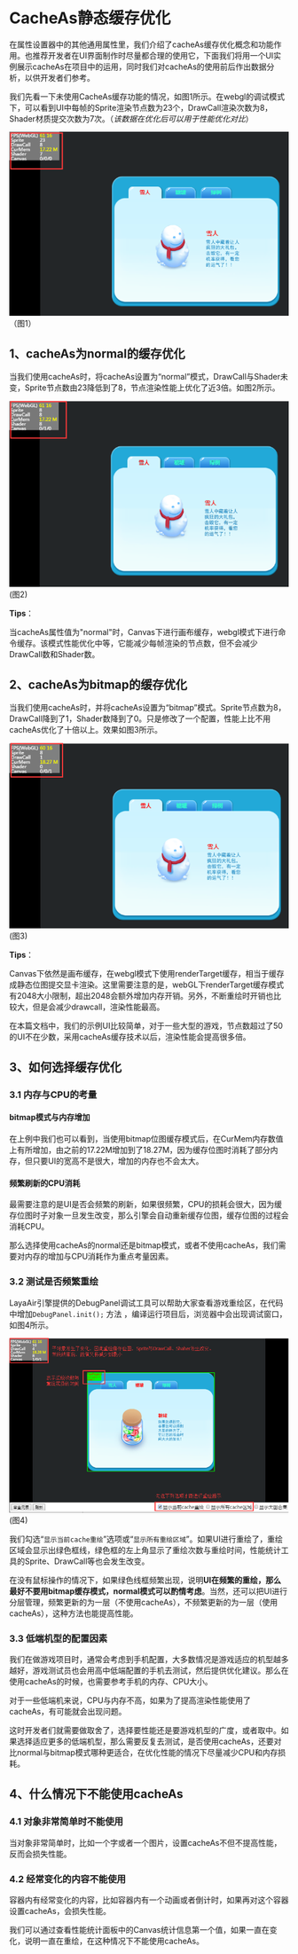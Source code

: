 # CacheAs静态缓存优化

​        在属性设置器中的其他通用属性里，我们介绍了cacheAs缓存优化概念和功能作用。也推荐开发者在UI界面制作时尽量都合理的使用它，下面我们将用一个UI实例展示cacheAs在项目中的运用，同时我们对cacheAs的使用前后作出数据分析，以供开发者们参考。

​	我们先看一下未使用CacheAs缓存功能的情况，如图1所示。在webgl的调试模式下，可以看到UI中每帧的Sprite渲染节点数为23个，DrawCall渲染次数为8，Shader材质提交次数为7次。（*该数据在优化后可以用于性能优化对比*）

 ![imgage](img/1.png)<br/>
（图1）



## 1、cacheAs为normal的缓存优化 

当我们使用cacheAs时，将cacheAs设置为“normal”模式，DrawCall与Shader未变，Sprite节点数由23降低到了8，节点渲染性能上优化了近3倍。如图2所示。

![图2](img/2.png) <br /> (图2)

**Tips**：

当cacheAs属性值为"normal"时，Canvas下进行画布缓存，webgl模式下进行命令缓存。该模式性能优化中等，它能减少每帧渲染的节点数，但不会减少DrawCall数和Shader数。





## 2、cacheAs为bitmap的缓存优化 

当我们使用cacheAs时，并将cacheAs设置为“bitmap”模式。Sprite节点数为8，DrawCall降到了1，Shader数降到了0。只是修改了一个配置，性能上比不用cacheAs优化了十倍以上。效果如图3所示。

![图3](img/3.png) <br /> (图3)

**Tips**：

Canvas下依然是画布缓存，在webgl模式下使用renderTarget缓存，相当于缓存成静态位图提交显卡渲染。这里需要注意的是，webGL下renderTarget缓存模式有2048大小限制，超出2048会额外增加内存开销。另外，不断重绘时开销也比较大，但是会减少drawcall，渲染性能最高。 

在本篇文档中，我们的示例UI比较简单，对于一些大型的游戏，节点数超过了50的UI不在少数，采用cacheAs缓存技术以后，渲染性能会提高很多倍。





## 3、如何选择缓存优化

### 3.1 内存与CPU的考量

#### bitmap模式与内存增加

在上例中我们也可以看到，当使用bitmap位图缓存模式后，在CurMem内存数值上有所增加，由之前的17.22M增加到了18.27M，因为缓存位图时消耗了部分内存，但只要UI的宽高不是很大，增加的内存也不会太大。

#### 频繁刷新的CPU消耗

最需要注意的是UI是否会频繁的刷新，如果很频繁，CPU的损耗会很大，因为缓存位图时子对象一旦发生改变，那么引擎会自动重新缓存位图，缓存位图的过程会消耗CPU。

那么选择使用cacheAs的normal还是bitmap模式，或者不使用cacheAs，我们需要对内存的增加与CPU消耗作为重点考量因素。



### 3.2 测试是否频繁重绘

LayaAir引擎提供的DebugPanel调试工具可以帮助大家查看游戏重绘区，在代码中增加`DebugPanel.init();` 方法 ，编译运行项目后，浏览器中会出现调试窗口，如图4所示。

![图3](img/4.png) <br /> (图4)

我们勾选“`显示当前cache重绘`”选项或“`显示所有重绘区域`”。如果UI进行重绘了，重绘区域会显示出绿色框线，绿色框的左上角显示了重绘次数与重绘时间，性能统计工具的Sprite、DrawCall等也会发生改变。

在没有鼠标操作的情况下，如果绿色线框频繁出现，说明**UI在频繁的重绘，那么最好不要用bitmap缓存模式，normal模式可以酌情考虑**。当然，还可以把UI进行分层管理，频繁更新的为一层（不使用cacheAs），不频繁更新的为一层（使用cacheAs），这种方法也能提高性能。


### 3.3 低端机型的配置因素

我们在做游戏项目时，通常会考虑到手机配置，大多数情况是游戏适应的机型越多越好，游戏测试员也会用高中低端配置的手机去测试，然后提供优化建议。那么在使用cacheAs的时候，也需要参考手机的内存、CPU大小。

对于一些低端机来说，CPU与内存不高，如果为了提高渲染性能使用了cacheAs，有可能就会出现问题。

这时开发者们就需要做取舍了，选择要性能还是要游戏机型的广度，或者取中。如果选择适应更多的低端机型，那么需要反复去测试，是否使用cacheAs，还要对比normal与bitmap模式哪种更适合，在优化性能的情况下尽量减少CPU和内存损耗。



## 4、什么情况下不能使用cacheAs

### 4.1 对象非常简单时不能使用

当对象非常简单时，比如一个字或者一个图片，设置cacheAs不但不提高性能，反而会损失性能。

### 4.2 经常变化的内容不能使用

容器内有经常变化的内容，比如容器内有一个动画或者倒计时，如果再对这个容器设置cacheAs，会损失性能。

我们可以通过查看性能统计面板中的Canvas统计信息第一个值，如果一直在变化，说明一直在重绘，在这种情况下不能使用cacheAs。